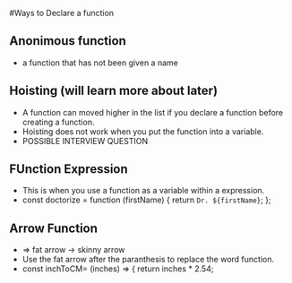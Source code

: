 #Ways to Declare a function
## Anonimous function
- a function that has not been given a name
## Hoisting (will learn more about later)
- A function can moved higher in the list if you declare a function before creating a function. 
- Hoisting does not work when you put the function into a variable. 
- POSSIBLE INTERVIEW QUESTION
## FUnction Expression
- This is when you use a function as a variable within a expression. 
- const doctorize = function (firstName) {
  return `Dr. ${firstName}`;
};
## Arrow Function
- => fat arrow -> skinny arrow
- Use the fat arrow after the paranthesis to replace the word function. 
- const inchToCM= (inches) => {
    return inches * 2.54;
